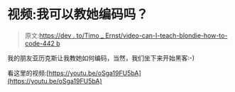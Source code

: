 # 视频:我可以教她编码吗？

> 原文:[https://dev . to/Timo _ Ernst/video-can-I-teach-blondie-how-to-code-442 b](https://dev.to/timo_ernst/video-can-i-teach-blondie-how-to-code-442b)

我的朋友亚历克斯让我教她如何编码，当然，我们坐下来开始黑客:-)

看这里的视频:[https://youtu.be/oSga19FU5bA](https://youtu.be/oSga19FU5bA)
